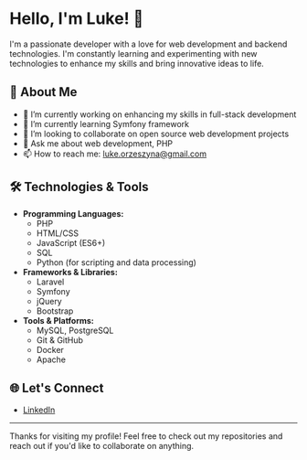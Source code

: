 # Hello, I'm Luke! 👋

I'm a passionate developer with a love for web development and backend technologies. I'm constantly learning and experimenting with new technologies to enhance my skills and bring innovative ideas to life.

## 🚀 About Me

- 🔭 I’m currently working on enhancing my skills in full-stack development
- 🌱 I’m currently learning Symfony framework
- 👯 I’m looking to collaborate on open source web development projects
- 💬 Ask me about web development, PHP
- 📫 How to reach me: luke.orzeszyna@gmail.com


## 🛠️ Technologies & Tools

- **Programming Languages:** 
  - PHP
  - HTML/CSS
  - JavaScript (ES6+)
  - SQL
  - Python (for scripting and data processing)
- **Frameworks & Libraries:**
  - Laravel
  - Symfony
  - jQuery
  - Bootstrap
- **Tools & Platforms:**
  - MySQL, PostgreSQL
  - Git & GitHub
  - Docker
  - Apache


## 🌐 Let's Connect

- [LinkedIn](https://www.linkedin.com/in/%C5%82ukasz-orzeszyna-6b8590270/)

---

Thanks for visiting my profile! Feel free to check out my repositories and reach out if you'd like to collaborate on anything.
